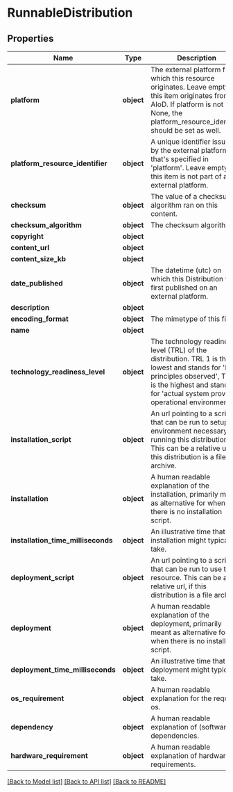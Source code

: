 # RunnableDistribution

## Properties
Name | Type | Description | Notes
------------ | ------------- | ------------- | -------------
**platform** | **object** | The external platform from which this resource originates. Leave empty if this item originates from AIoD. If platform is not None, the platform_resource_identifier should be set as well. | [optional] 
**platform_resource_identifier** | **object** | A unique identifier issued by the external platform that&#x27;s specified in &#x27;platform&#x27;. Leave empty if this item is not part of an external platform. | [optional] 
**checksum** | **object** | The value of a checksum algorithm ran on this content. | [optional] 
**checksum_algorithm** | **object** | The checksum algorithm. | [optional] 
**copyright** | **object** |  | [optional] 
**content_url** | **object** |  | 
**content_size_kb** | **object** |  | [optional] 
**date_published** | **object** | The datetime (utc) on which this Distribution was first published on an external platform.  | [optional] 
**description** | **object** |  | [optional] 
**encoding_format** | **object** | The mimetype of this file. | [optional] 
**name** | **object** |  | [optional] 
**technology_readiness_level** | **object** | The technology readiness level (TRL) of the distribution. TRL 1 is the lowest and stands for &#x27;Basic principles observed&#x27;, TRL 9 is the highest and stands for &#x27;actual system proven in operational environment&#x27;. | [optional] 
**installation_script** | **object** | An url pointing to a script that can be run to setup the environment necessary for running this distribution. This can be a relative url, if this distribution is a file archive. | [optional] 
**installation** | **object** | A human readable explanation of the installation, primarily meant as alternative for when there is no installation script. | [optional] 
**installation_time_milliseconds** | **object** | An illustrative time that the installation might typically take. | [optional] 
**deployment_script** | **object** | An url pointing to a script that can be run to use this resource. This can be a relative url, if this distribution is a file archive. | [optional] 
**deployment** | **object** | A human readable explanation of the deployment, primarily meant as alternative for when there is no installation script. | [optional] 
**deployment_time_milliseconds** | **object** | An illustrative time that the deployment might typically take. | [optional] 
**os_requirement** | **object** | A human readable explanation for the required os. | [optional] 
**dependency** | **object** | A human readable explanation of (software) dependencies. | [optional] 
**hardware_requirement** | **object** | A human readable explanation of hardware requirements. | [optional] 

[[Back to Model list]](../README.md#documentation-for-models) [[Back to API list]](../README.md#documentation-for-api-endpoints) [[Back to README]](../README.md)

